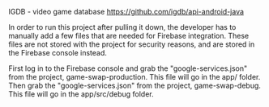IGDB - video game database
https://github.com/igdb/api-android-java

In order to run this project after pulling it down, the developer has to manually add a few files that are needed for Firebase integration. These files are not stored with the project for security reasons, and are stored in the Firebase console instead. 

First log in to the Firebase console and grab the "google-services.json" from the project, game-swap-production. This file will go in the app/ folder. Then grab the "google-services.json" from the project, game-swap-debug. This file will go in the app/src/debug folder.
